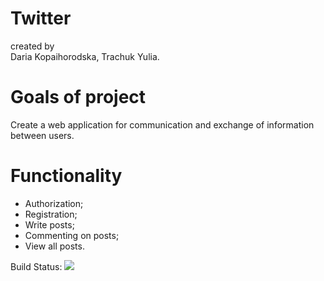 # Twitter
  created by   
  Daria Kopaihorodska, 
  Trachuk Yulia.

# Goals of project

Сreate a web application for communication and exchange of information between users.

# Functionality

* Authorization;
* Registration;
* Write posts;
* Commenting on posts;
* View all posts.

Build Status:
<img src="https://github.com/TrachukYulia/Golang-team-12/workflows/go.yml/badge.svg?branch=main"><br>

